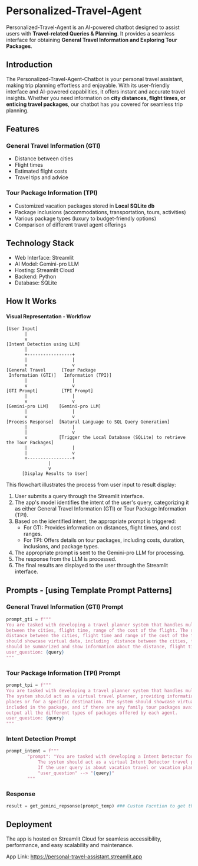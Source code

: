 # Personalized-Travel-Agent

Personalized-Travel-Agent is an AI-powered chatbot designed to assist users with **Travel-related Queries & Planning**. It provides a seamless interface for obtaining **General Travel Information and Exploring Tour Packages**.

## Introduction

The Personalized-Travel-Agent-Chatbot is your personal travel assistant, making trip planning effortless and enjoyable. With its user-friendly interface and AI-powered capabilities, it offers instant and accurate travel insights. Whether you need information on **city distances, flight times, or enticing travel packages**, our chatbot has you covered for seamless trip planning.

## Features

### General Travel Information (GTI)
- Distance between cities
- Flight times
- Estimated flight costs
- Travel tips and advice

### Tour Package Information (TPI)
- Customized vacation packages stored in **Local SQLite db**
- Package inclusions (accommodations, transportation, tours, activities)
- Various package types (luxury to budget-friendly options)
- Comparison of different travel agent offerings

## Technology Stack

- Web Interface: Streamlit
- AI Model: Gemini-pro LLM
- Hosting: Streamlit Cloud
- Backend: Python
- Database: SQLite

## How It Works


#### Visual Representation - Workflow

```
[User Input]
       |
       v
[Intent Detection using LLM]
       |
       +-----------------+
       |                 |
       v                 v
[General Travel      [Tour Package
 Information (GTI)]   Information (TPI)]
       |                 |
       v                 v
[GTI Prompt]         [TPI Prompt]
       |                 |
       v                 v
[Gemini-pro LLM]    [Gemini-pro LLM]
       |                 |
       v                 v
[Process Response]  [Natural Language to SQL Query Generation]
       |                 |
       |                 v
       v            [Trigger the Local Database (SQLite) to retrieve the Tour Packages]
       |                 |
       |                 v
       +-----------------+
                |
                v
      [Display Results to User]
```

This flowchart illustrates the process from user input to result display:

1. User submits a query through the Streamlit interface.
2. The app's model identifies the intent of the user's query, categorizing it as either General Travel Information (GTI) or Tour Package Information (TPI).
3. Based on the identified intent, the appropriate prompt is triggered:
   - For GTI: Provides information on distances, flight times, and cost ranges.
   - For TPI: Offers details on tour packages, including costs, duration, inclusions, and package types.
4. The appropriate prompt is sent to the Gemini-pro LLM for processing.
5. The response from the LLM is processed.
6. The final results are displayed to the user through the Streamlit interface.

## Prompts - [using Template Prompt Patterns]

### General Travel Information (GTI) Prompt
```python
prompt_gti = f"""
You are tasked with developing a travel planner system that handles multiple questions from the users like the distance
between the cities, flight time, range of the cost of the flight. The system should act as a virtual travel planner, providing information about 
distance between the cities, flight time and range of the cost of the flight when users inquire about travel options between places. The system 
should showcase virtual data, including  distance between the cities, flight time, range of the cost of the flight. The output response 
should be summarized and show information about the distance, flight time and range of the cost of flight.
user_question: {query}
"""
```

### Tour Package Information (TPI) Prompt
```python
prompt_tpi = f"""
You are tasked with developing a travel planner system that handles multiple travel agent tour packages for various cities. 
The system should act as a virtual travel planner, providing information about tour packages when users inquire about travel options between 
places or for a specific destination. The system should showcase virtual data for each tour package, including cost, duration, what is 
included in the package, and if there are any family tour packages available. Additionally, include a category for 'package type' and 
output all the different types of packages offered by each agent.
user_question: {query}
"""
```

### Intent Detection Prompt

```python
prompt_intent = f"""
        "prompt": "You are tasked with developing a Intent Detector for helping the user to plan their travel. 
            The system should act as a virtual Intent Detector travel planner and if the user query is about including distance between the cities, flight time, range of the cost of the flight then the response is "General Travel Information". 
            If the user query is about vacation travel or vacation plan or tour plan options between places or for a specific destination then the response should be "Tour Package Information. The output should be presented as ##Intent: Response in this format where Response is your output.",
            "user_question" --> "{query}"
        """
```

### Response
```python
result = get_gemini_repsonse(prompt_temp) ### Custom Fucntion to get the response for the prompt
```

## Deployment

The app is hosted on Streamlit Cloud for seamless accessibility, performance, and easy scalability and maintenance.

App Link: https://personal-travel-assistant.streamlit.app
